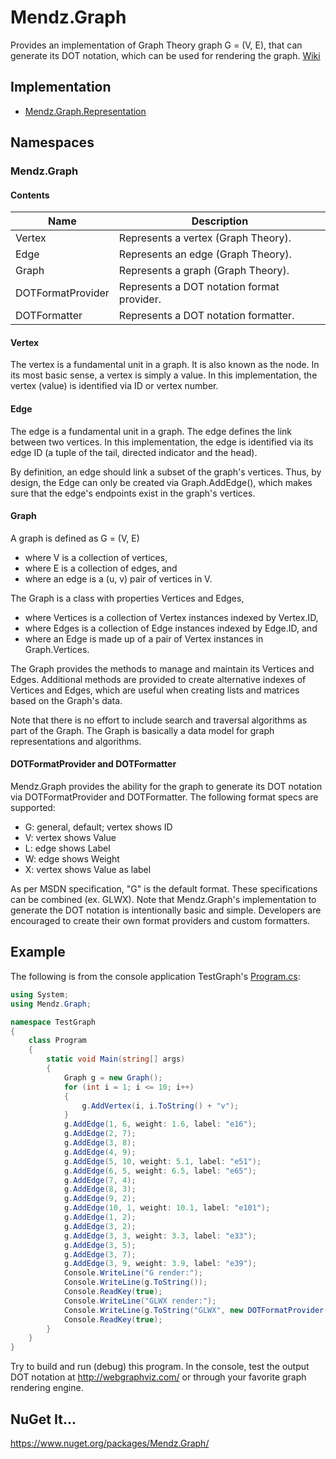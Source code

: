 # Mendz.Graph
Provides an implementation of Graph Theory graph G = (V, E), that can generate its DOT notation, which can be used for rendering the graph. [Wiki](https://github.com/etmendz/Mendz.Graph/wiki)
## Implementation
- [Mendz.Graph.Representation](https://github.com/etmendz/Mendz.Graph.Representation)
## Namespaces
### Mendz.Graph
#### Contents
Name | Description
---- | -----------
Vertex | Represents a vertex (Graph Theory).
Edge | Represents an edge (Graph Theory).
Graph | Represents a graph (Graph Theory).
DOTFormatProvider | Represents a DOT notation format provider.
DOTFormatter | Represents a DOT notation formatter.
#### Vertex
The vertex is a fundamental unit in a graph. It is also known as the node.
In its most basic sense, a vertex is simply a value.
In this implementation, the vertex (value) is identified via ID or vertex number.
#### Edge
The edge is a fundamental unit in a graph.
The edge defines the link between two vertices.
In this implementation, the edge is identified via its edge ID (a tuple of the tail, directed indicator and the head).

By definition, an edge should link a subset of the graph's vertices.
Thus, by design, the Edge can only be created via Graph.AddEdge(),
which makes sure that the edge's endpoints exist in the graph's vertices.
#### Graph
A graph is defined as G = (V, E)
- where V is a collection of vertices,
- where E is a collection of edges, and
- where an edge is a (u, v) pair of vertices in V. 

The Graph is a class with properties Vertices and Edges,
- where Vertices is a collection of Vertex instances indexed by Vertex.ID,
- where Edges is a collection of Edge instances indexed by Edge.ID, and
- where an Edge is made up of a pair of Vertex instances in Graph.Vertices.

The Graph provides the methods to manage and maintain its Vertices and Edges.
Additional methods are provided to create alternative indexes of Vertices and Edges,
which are useful when creating lists and matrices based on the Graph's data.

Note that there is no effort to include search and traversal algorithms as part of the Graph.
The Graph is basically a data model for graph representations and algorithms.
#### DOTFormatProvider and DOTFormatter
Mendz.Graph provides the ability for the graph to generate its DOT notation via DOTFormatProvider and DOTFormatter.
The following format specs are supported:
- G: general, default; vertex shows ID
- V: vertex shows Value
- L: edge shows Label
- W: edge shows Weight
- X: vertex shows Value as label

As per MSDN specification, "G" is the default format. These specifications can be combined (ex. GLWX).
Note that Mendz.Graph's implementation to generate the DOT notation is intentionally basic and simple.
Developers are encouraged to create their own format providers and custom formatters.
## Example
The following is from the console application TestGraph's [Program.cs](https://github.com/etmendz/Mendz.Graph/blob/master/TestGraph/Program.cs):
```C#
using System;
using Mendz.Graph;

namespace TestGraph
{
    class Program
    {
        static void Main(string[] args)
        {
            Graph g = new Graph();
            for (int i = 1; i <= 10; i++)
            {
                g.AddVertex(i, i.ToString() + "v");
            }
            g.AddEdge(1, 6, weight: 1.6, label: "e16");
            g.AddEdge(2, 7);
            g.AddEdge(3, 8);
            g.AddEdge(4, 9);
            g.AddEdge(5, 10, weight: 5.1, label: "e51");
            g.AddEdge(6, 5, weight: 6.5, label: "e65");
            g.AddEdge(7, 4);
            g.AddEdge(8, 3);
            g.AddEdge(9, 2);
            g.AddEdge(10, 1, weight: 10.1, label: "e101");
            g.AddEdge(1, 2);
            g.AddEdge(3, 2);
            g.AddEdge(3, 3, weight: 3.3, label: "e33");
            g.AddEdge(3, 5);
            g.AddEdge(3, 7);
            g.AddEdge(3, 9, weight: 3.9, label: "e39");
            Console.WriteLine("G render:");
            Console.WriteLine(g.ToString());
            Console.ReadKey(true);
            Console.WriteLine("GLWX render:");
            Console.WriteLine(g.ToString("GLWX", new DOTFormatProvider()));
            Console.ReadKey(true);
        }
    }
}
```
Try to build and run (debug) this program.
In the console, test the output DOT notation at http://webgraphviz.com/ or through your favorite graph rendering engine.
## NuGet It...
https://www.nuget.org/packages/Mendz.Graph/
